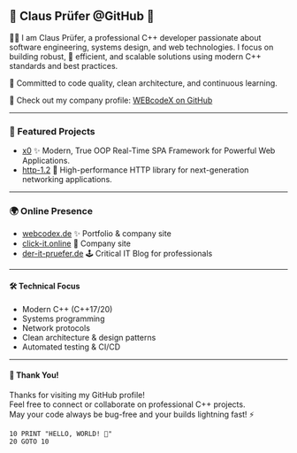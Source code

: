 ## 👾 Claus Prüfer @GitHub 🚀

🧑‍💻 I am Claus Prüfer, a professional C++ developer passionate about software engineering, systems design, and web technologies.
I focus on building robust, 🔬 efficient, and scalable solutions using modern C++ standards and best practices.

🎯 Committed to code quality, clean architecture, and continuous learning.

🤝 Check out my company profile: [WEBcodeX on GitHub](https://github.com/WEBcodeX)

---

### 🌟 Featured Projects

- [x0](https://github.com/clauspruefer/x0) ✨ Modern, True OOP Real-Time SPA Framework for Powerful Web Applications.
- [http-1.2](https://github.com/clauspruefer/http-1.2) 🚦 High-performance HTTP library for next-generation networking applications.

---

### 🌍 Online Presence

- [webcodex.de](http://webcodex.de) ✨ Portfolio & company site  
- [click-it.online](http://click-it.online) 🚀 Company site
- [der-it-pruefer.de](http://der-it-pruefer.de) 🕹️ Critical IT Blog for professionals

---

#### 🛠️ Technical Focus

- Modern C++ (C++17/20)
- Systems programming
- Network protocols
- Clean architecture & design patterns
- Automated testing & CI/CD

---

#### 🙏 Thank You!

Thanks for visiting my GitHub profile!  
Feel free to connect or collaborate on professional C++ projects.  
May your code always be bug-free and your builds lightning fast! ⚡

```BASIC
10 PRINT "HELLO, WORLD! 👾"
20 GOTO 10
```
